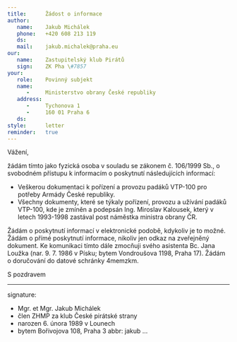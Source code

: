 ```yaml
---
title:      Žádost o informace
author:
   name:    Jakub Michálek
   phone:   +420 608 213 119
   ds:      
   mail:    jakub.michalek@praha.eu
our:
   name:    Zastupitelský klub Pirátů
   sign:    ZK Pha \#7857
your:
   role:    Povinný subjekt
   name:    
      -     Ministerstvo obrany České republiky
   address:
      -     Tychonova 1
      -     160 01 Praha 6
   ds:      
style:      letter
reminder:   true
---
```


Vážení,

žádám tímto jako fyzická osoba v souladu se zákonem č. 106/1999 Sb., o svobodném přístupu k informacím o poskytnutí následujících informací:

* Veškerou dokumentaci k pořízení a provozu padáků VTP-100 pro potřeby Armády České republiky. 
* Všechny dokumenty, které se týkaly pořízení, provozu a užívání padáků VTP-100, kde je zmíněn a podepsán Ing. Miroslav Kalousek, který v letech 1993-1998 zastával post náměstka ministra obrany ČR.

Žádám o poskytnutí informací v elektronické podobě, kdykoliv je to možné. Žádám o přímé poskytnutí informace, nikoliv jen odkaz na zveřejněný dokument. Ke komunikaci tímto dále zmocňuji svého asistenta Bc. Jana Loužka (nar. 9. 7. 1986 v Písku; bytem Vondroušova 1198, Praha 17). Žádám o doručování do datové schránky 4memzkm.

S pozdravem

---
signature: 
  - Mgr. et Mgr. Jakub Michálek
  - člen ZHMP za klub České pirátské strany
  - narozen 6. února 1989 v Lounech
  - bytem Bořivojova 108, Praha 3
abbr:       jakub
...
